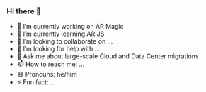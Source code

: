 ### Hi there 👋

<!--
**craigmacdev/craigmacdev** is a ✨ _special_ ✨ repository because its `README.md` (this file) appears on your GitHub profile.

Here are some ideas to get you started:
-->

- 🔭 I’m currently working on AR Magic
- 🌱 I’m currently learning AR.JS
- 👯 I’m looking to collaborate on ...
- 🤔 I’m looking for help with ...
- 💬 Ask me about large-scale Cloud and Data Center migrations
- 📫 How to reach me: ...
- 😄 Pronouns: he/him
- ⚡ Fun fact: ...


